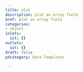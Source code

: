 ```yaml
---
title: plot
description: plot an array field
bref: plot an array field
categories:
- object
inlets:
  1st: {}
outlets:
  1st: {}
draft: false
pdcategory: Data Templates

---
```


